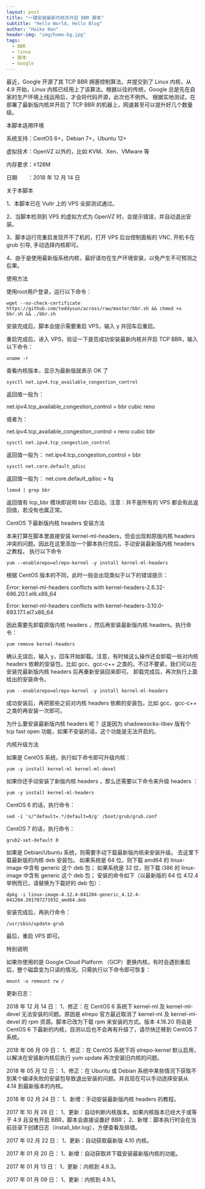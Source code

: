 ```yaml
---
layout: post
title: "一键安装最新内核并开启 BBR 脚本"
subtitle: "Hello World, Hello Blog"
author: "Haike Nan"
header-img: "img/home-bg.jpg"
tags: 
  - BBR
  - linux
  - 脚本
  - Google
---
```


最近，Google 开源了其 TCP BBR 拥塞控制算法，并提交到了 Linux 内核，从 4.9 开始，Linux 内核已经用上了该算法。根据以往的传统，Google 总是先在自家的生产环境上线运用后，才会将代码开源，此次也不例外。
根据实地测试，在部署了最新版内核并开启了 TCP BBR 的机器上，网速甚至可以提升好几个数量级。

本脚本适用环境

系统支持：CentOS 6+，Debian 7+，Ubuntu 12+

虚拟技术：OpenVZ 以外的，比如 KVM、Xen、VMware 等

内存要求：≥128M

日期　　：2018 年 12 月 14 日

关于本脚本

1、本脚本已在 Vultr 上的 VPS 全部测试通过。

2、当脚本检测到 VPS 的虚拟方式为 OpenVZ 时，会提示错误，并自动退出安装。

3、脚本运行完重启发现开不了机的，打开 VPS 后台控制面板的 VNC, 开机卡在 grub 引导, 手动选择内核即可。

4、由于是使用最新版系统内核，最好请勿在生产环境安装，以免产生不可预测之后果。


使用方法


使用root用户登录，运行以下命令：

```
wget --no-check-certificate https://github.com/teddysun/across/raw/master/bbr.sh && chmod +x bbr.sh && ./bbr.sh
```

安装完成后，脚本会提示需要重启 VPS，输入 y 并回车后重启。

重启完成后，进入 VPS，验证一下是否成功安装最新内核并开启 TCP BBR，输入以下命令：

```
uname -r
```

查看内核版本，显示为最新版就表示 OK 了

```
sysctl net.ipv4.tcp_available_congestion_control
```

返回值一般为：

net.ipv4.tcp_available_congestion_control = bbr cubic reno

或者为：

net.ipv4.tcp_available_congestion_control = reno cubic bbr

```
sysctl net.ipv4.tcp_congestion_control
```

返回值一般为：
net.ipv4.tcp_congestion_control = bbr

```
sysctl net.core.default_qdisc
```

返回值一般为：
net.core.default_qdisc = fq

```
lsmod | grep bbr
```

返回值有 tcp_bbr 模块即说明 bbr 已启动。注意：并不是所有的 VPS 都会有此返回值，若没有也属正常。


CentOS 下最新版内核 headers 安装方法


本来打算在脚本里直接安装 kernel-ml-headers，但会出现和原版内核 headers 冲突的问题。因此在这里添加一个脚本执行完后，手动安装最新版内核 headers 之教程。
执行以下命令

```
yum --enablerepo=elrepo-kernel -y install kernel-ml-headers
```

根据 CentOS 版本的不同，此时一般会出现类似于以下的错误提示：

Error: kernel-ml-headers conflicts with kernel-headers-2.6.32-696.20.1.el6.x86_64

Error: kernel-ml-headers conflicts with kernel-headers-3.10.0-693.17.1.el7.x86_64

因此需要先卸载原版内核 headers ，然后再安装最新版内核 headers。执行命令：

```
yum remove kernel-headers
```

确认无误后，输入 y，回车开始卸载。注意，有时候这么操作还会卸载一些对内核 headers 依赖的安装包，比如 gcc、gcc-c++ 之类的。不过不要紧，我们可以在安装完最新版内核 headers 后再重新安装回来即可。
卸载完成后，再次执行上面给出的安装命令。

```
yum --enablerepo=elrepo-kernel -y install kernel-ml-headers
```

成功安装后，再把那些之前对内核 headers 依赖的安装包，比如 gcc、gcc-c++ 之类的再安装一次即可。

为什么要安装最新版内核 headers 呢？
这是因为 shadowsocks-libev 版有个 tcp fast open 功能，如果不安装的话，这个功能是无法开启的。

内核升级方法

如果是 CentOS 系统，执行如下命令即可升级内核：

```
yum -y install kernel-ml kernel-ml-devel
```

如果你还手动安装了新版内核 headers ，那么还需要以下命令来升级 headers ：

```
yum -y install kernel-ml-headers
```

CentOS 6 的话，执行命令：

```
sed -i 's/^default=.*/default=0/g' /boot/grub/grub.conf
```

CentOS 7 的话，执行命令：

```
grub2-set-default 0
```

如果是 Debian/Ubuntu 系统，则需要手动下载最新版内核来安装升级。
去这里下载最新版的内核 deb 安装包。
如果系统是 64 位，则下载 amd64 的 linux-image 中含有 generic 这个 deb 包；
如果系统是 32 位，则下载 i386 的 linux-image 中含有 generic 这个 deb 包；
安装的命令如下（以最新版的 64 位 4.12.4 举例而已，请替换为下载好的 deb 包）：

```
dpkg -i linux-image-4.12.4-041204-generic_4.12.4-041204.201707271932_amd64.deb
```

安装完成后，再执行命令：

```
/usr/sbin/update-grub
```

最后，重启 VPS 即可。

特别说明

如果你使用的是 Google Cloud Platform （GCP）更换内核，有时会遇到重启后，整个磁盘变为只读的情况。只需执行以下命令即可恢复：

```
mount -o remount rw /
```

更新日志：

2018 年 12 月 14 日：
1、修正：在 CentOS 6 系统下 kernel-ml 及 kernel-ml-devel 无法安装的问题。原因是 elrepo 官方最近取消了 kernel-ml 及 kernel-ml-devel 的 rpm 资源。脚本已改为下载 rpm 来安装的方式。版本 4.18.20 将会是 CentOS 6 下最新的内核，目测以后也不会再有升级了，请尽快迁移到 CentOS 7 系统。

2018 年 06 月 09 日：
1、修正：在 CentOS 系统下将 elrepo-kernel 默认启用，以解决在安装新内核后执行 yum update 再次安装旧内核的问题。

2018 年 05 月 12 日：
1、修正：在 Ubuntu 或 Debian 系统中某些情况下获取不到某个编译失败的安装包导致退出安装的问题。并且现在可以手动选择安装从 4.14 到最新版本的内核。

2018 年 02 月 24 日：
1、新增：手动安装最新版内核 headers 的教程。

2017 年 10 月 28 日：
1、更新：自动判断内核版本。如果内核版本已经大于或等于 4.9 且没有开启 BBR，脚本会直接设置好 BBR；
2、新增：脚本执行时会在当前目录下创建日志（install_bbr.log），方便查看及排错。

2017 年 02 月 22 日：
1、更新：自动获取最新版 4.10 内核。

2017 年 01 月 20 日：
1、新增：自动获取并下载安装最新版内核的功能。

2017 年 01 月 13 日：
1、更新：内核到 4.9.3。

2017 年 01 月 09 日：
1、更新：内核到 4.9.1。
